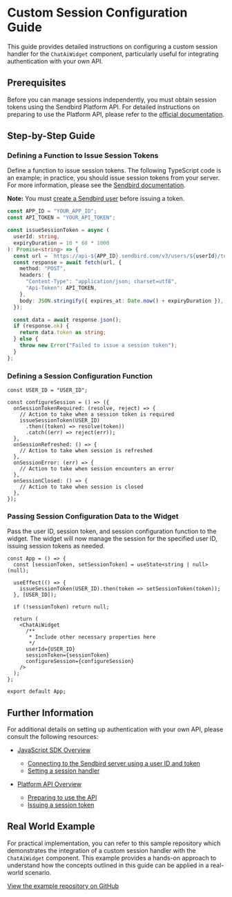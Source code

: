 # Custom Session Configuration Guide

This guide provides detailed instructions on configuring a custom session handler for the `ChatAiWidget` component, particularly useful for integrating authentication with your own API.

## Prerequisites

Before you can manage sessions independently, you must obtain session tokens using the Sendbird Platform API. For detailed instructions on preparing to use the Platform API, please refer to the [official documentation](https://sendbird.com/docs/chat/platform-api/v3/prepare-to-use-api).

## Step-by-Step Guide

### Defining a Function to Issue Session Tokens

Define a function to issue session tokens. The following TypeScript code is an example; in practice, you should issue session tokens from your server. For more information, please see the [Sendbird documentation](https://sendbird.com/docs/chat/platform-api/v3/user/managing-session-tokens/issue-a-session-token).

**Note:** You must [create a Sendbird user](https://sendbird.com/docs/chat/platform-api/v3/user/creating-users/create-a-user) before issuing a token.

```ts
const APP_ID = "YOUR_APP_ID";
const API_TOKEN = "YOUR_API_TOKEN";

const issueSessionToken = async (
  userId: string,
  expiryDuration = 10 * 60 * 1000
): Promise<string> => {
  const url = `https://api-${APP_ID}.sendbird.com/v3/users/${userId}/token`;
  const response = await fetch(url, {
    method: "POST",
    headers: {
      "Content-Type": "application/json; charset=utf8",
      "Api-Token": API_TOKEN,
    },
    body: JSON.stringify({ expires_at: Date.now() + expiryDuration }),
  });

  const data = await response.json();
  if (response.ok) {
    return data.token as string;
  } else {
    throw new Error("Failed to issue a session token");
  }
};
```

### Defining a Session Configuration Function

```tsx
const USER_ID = "USER_ID";

const configureSession = () => ({
  onSessionTokenRequired: (resolve, reject) => {
    // Action to take when a session token is required
    issueSessionToken(USER_ID)
      .then((token) => resolve(token))
      .catch((err) => reject(err));
  },
  onSessionRefreshed: () => {
    // Action to take when session is refreshed
  },
  onSessionError: (err) => {
    // Action to take when session encounters an error
  },
  onSessionClosed: () => {
    // Action to take when session is closed
  },
});
```

### Passing Session Configuration Data to the Widget

Pass the user ID, session token, and session configuration function to the widget. The widget will now manage the session for the specified user ID, issuing session tokens as needed.

```tsx
const App = () => {
  const [sessionToken, setSessionToken] = useState<string | null>(null);
  
  useEffect(() => {
    issueSessionToken(USER_ID).then(token => setSessionToken(token));
  }, [USER_ID]);
  
  if (!sessionToken) return null;
  
  return (
    <ChatAiWidget
      /**
       * Include other necessary properties here
       */
      userId={USER_ID}
      sessionToken={sessionToken}
      configureSession={configureSession}
    />
  );
};

export default App;
```

## Further Information

For additional details on setting up authentication with your own API, please consult the following resources:

- [JavaScript SDK Overview](https://sendbird.com/docs/chat/sdk/v4/javascript/overview)
  - [Connecting to the Sendbird server using a user ID and token](https://sendbird.com/docs/chat/sdk/v4/javascript/application/authenticating-a-user/authentication#2-connect-to-the-sendbird-server-with-a-user-id-and-a-token)
  - [Setting a session handler](https://sendbird.com/docs/chat/sdk/v4/javascript/application/authenticating-a-user/authentication#2-set-a-session-handler)

- [Platform API Overview](https://sendbird.com/docs/chat/platform-api/v3/overview)
  - [Preparing to use the API](https://sendbird.com/docs/chat/platform-api/v3/prepare-to-use-api)
  - [Issuing a session token](https://sendbird.com/docs/chat/platform-api/v3/user/managing-session-tokens/issue-a-session-token)

## Real World Example

For practical implementation, you can refer to this sample repository which demonstrates the integration of a custom session handler with the `ChatAiWidget` component. This example provides a hands-on approach to understand how the concepts outlined in this guide can be applied in a real-world scenario.

[View the example repository on GitHub](https://github.com/sendbird/chat-ai-widget-session-sample)
